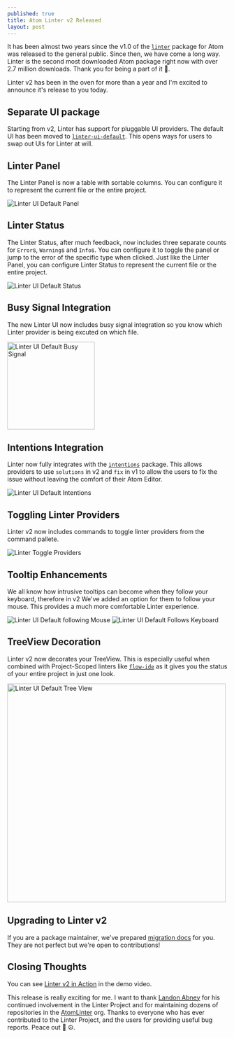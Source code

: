 ```yaml
---
published: true
title: Atom Linter v2 Released
layout: post
---
```


It has been almost two years since the v1.0 of the [`linter`][] package for Atom was released to the general public. Since then, we have come a long way. Linter is the second most downloaded Atom package right now with over 2.7 million downloads. Thank you for being a part of it 🙇.

Linter v2 has been in the oven for more than a year and I'm excited to announce it's release to you today.

## Separate UI package

Starting from v2, Linter has support for pluggable UI providers. The default UI has been moved to [`linter-ui-default`][]. This opens ways for users to swap out UIs for Linter at will.

## Linter Panel

The Linter Panel is now a table with sortable columns. You can configure it to represent the current file or the entire project.

![Linter UI Default Panel](https://cloud.githubusercontent.com/assets/4278113/23875411/29906274-085b-11e7-88f9-a1c05a18d7eb.gif)

## Linter Status

The Linter Status, after much feedback, now includes three separate counts for `Error`s, `Warning`s and `Info`s. You can configure it to toggle the panel or jump to the error of the specific type when clicked. Just like the Linter Panel, you can configure Linter Status to represent the current file or the entire project.

<img alt="Linter UI Default Status" src="https://cloud.githubusercontent.com/assets/4278113/23875588/e4580544-085b-11e7-84c7-df6cc9725b0f.gif" />

## Busy Signal Integration

The new Linter UI now includes busy signal integration so you know which Linter provider is being excuted on which file.

<img alt="Linter UI Default Busy Signal" height="200" src="https://cloud.githubusercontent.com/assets/4278113/23875763/5c738c6a-085c-11e7-8d72-5b73f9306650.gif" />

## Intentions Integration

Linter now fully integrates with the [`intentions`][] package. This allows providers to use `solutions` in v2 and `fix` in v1 to allow the users to fix the issue without leaving the comfort of their Atom Editor.

<img alt="Linter UI Default Intentions" src="https://cloud.githubusercontent.com/assets/4278113/23875866/cdd051fe-085c-11e7-81c9-89fa59456891.gif" />

## Toggling Linter Providers

Linter v2 now includes commands to toggle linter providers from the command pallete.

<img alt="Linter Toggle Providers" src="https://cloud.githubusercontent.com/assets/4278113/23630039/56e760a4-02db-11e7-9b9b-0d8321a4ac4c.gif" />

## Tooltip Enhancements

We all know how intrusive tooltips can become when they follow your keyboard, therefore in v2 We've added an option for them to follow your mouse. This provides a much more comfortable Linter experience.

<img alt="Linter UI Default following Mouse" src="https://cloud.githubusercontent.com/assets/4278113/23876163/ebec18ca-085d-11e7-9137-b7a2c6ff6a14.gif" />
<img alt="Linter UI Default Follows Keyboard" src="https://cloud.githubusercontent.com/assets/4278113/23876225/3f5d8a98-085e-11e7-8c4f-171b8aa46367.gif" />

## TreeView Decoration

Linter v2 now decorates your TreeView. This is especially useful when combined with Project-Scoped linters like [`flow-ide`][] as it gives you the status of your entire project in just one look.

<img alt="Linter UI Default Tree View" height="500" src="https://cloud.githubusercontent.com/assets/4278113/23876314/b29a88a8-085e-11e7-98ef-33e57fbf12c9.gif" />

## Upgrading to Linter v2

If you are a package maintainer, we've prepared [migration docs](https://github.com/steelbrain/linter/tree/master/docs#migration-guides) for you. They are not perfect but we're open to contributions!

## Closing Thoughts

You can see [Linter v2 in Action](https://www.youtube.com/watch?v=Ek7p49sf8Eo) in the demo video.

This release is really exciting for me. I want to thank [Landon Abney](https://github.com/Arcanemagus) for his continued involvement in the Linter Project and for maintaining dozens of repositories in the [AtomLinter](https://github.com/AtomLinter) org. Thanks to everyone who has ever contributed to the Linter Project, and the users for providing useful bug reports. Peace out 👋 ☮.


[`linter`]:https://atom.io/packages/linter
[`linter-ui-default`]:https://atom.io/packages/linter-ui-default
[`intentions`]:https://atom.io/packages/intentions
[`flow-ide`]:https://atom.io/packages/flow-ide
